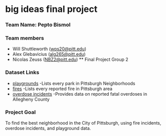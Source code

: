 # big ideas final project

### Team Name: Pepto Bismol

### Team members

 * Will Shuttleworth (wps20@pitt.edu)
 * Alex Glebavicius (alg265@pitt.edu)
 * Nicolas Zeuss (NBZ2@pitt.edu)
 ** Final Project Group 2 
### Dataset Links

* [playgrounds](https://data.wprdc.org/dataset/playgrounds)
 -Lists every park in Pittsburgh Neighborhoods
* [fires](https://data.wprdc.org/dataset/fire-incidents-in-city-of-pittsburgh/resource/8d76ac6b-5ae8-4428-82a4-043130d17b02?view_id=db1ccf7c-fab0-4d5c-af3e-245ebe766be2)
 -Lists every reported fire in Pittsburgh area
* [overdose incidents](https://data.wprdc.org/dataset/allegheny-county-fatal-accidental-overdoses/resource/1c59b26a-1684-4bfb-92f7-205b947530cf)
 -Provides data on reported fatal overdoses in Allegheny County

### Project Goal

To find the best neighborhood in the City of Pittsburgh, using fire incidents, overdose incidents, and playground data.
